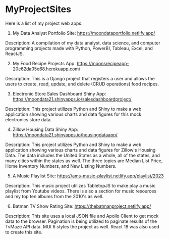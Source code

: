 # MyProjectSites
Here is a list of my project web apps.

1. My Data Analyst Portfolio Site: https://moondataportfolio.netlify.app/

Description: A compilation of my data analyst, data science, and computer programming projects made with Python, PowerBI, Tableau, Excel, and ReactJS.

2. My Food Recipe Projects App: https://moonsrecipeapp-20e62da05e68.herokuapp.com/

Description: This is a Django project that registers a user and allows the users to create, read, update, and delete (CRUD operations) food recipes. 

3. Electronic Store Sales Dashboard Shiny App: https://moondata21.shinyapps.io/salesdashboardproject/

Description: This project utilizes Python and Shiny to make a web application showing various charts and data figures for this mock electronics store data. 

4. Zillow Housing Data Shiny App: https://moondata21.shinyapps.io/housingdataapp/

Description: This project utilizes Python and Shiny to make a web application showing various charts and data figures for Zillow's Housing Data. The data includes the United States as a whole, all of the states, and many cities within the states as well. The three topics are Median List Price, Home Inventory Numbers, and New Listing Numbers.

5. A Music Playlist Site: https://ams-music-playlist.netlify.app/playlist/2023

Description: This music project utilizes TabletopJS to make play a music playlist from Youtube videos. There is also a section for music resources and my top ten albums from the 2010's as well. 

6. Batman TV Show Rating Site: https://thebatmanproject.netlify.app/

Description: This site uses a local JSON file and Apollo Client to get mock data to the browser. Pagination is being utilized to paginate results of the TvMaze API data. MUI 6 styles the project as well. React 18 was also used to create this site. 
